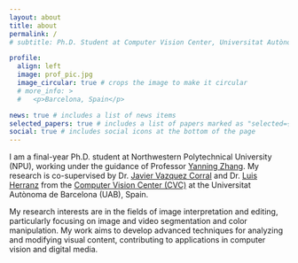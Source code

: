 ```yaml
---
layout: about
title: about
permalink: /
# subtitle: Ph.D. Student at Computer Vision Center, Universitat Autònoma de Barcelona, Sapin, and Northwestern Polytechnical University, China.

profile:
  align: left
  image: prof_pic.jpg
  image_circular: true # crops the image to make it circular
  # more_info: >
  #   <p>Barcelona, Spain</p>

news: true # includes a list of news items
selected_papers: true # includes a list of papers marked as "selected={true}"
social: true # includes social icons at the bottom of the page
---
```


I am a final-year Ph.D. student at Northwestern Polytechnical University (NPU), working under the guidance of Professor [Yanning Zhang](https://scholar.google.com/citations?user=-wzlS7QAAAAJ&hl=zh-CN). My research is co-supervised by Dr. [Javier Vazquez Corral](https://www.jvazquez-corral.net/) and Dr. [Luis Herranz](https://scholar.google.com/citations?user=TIUdKu4AAAAJ&hl=en) from the [Computer Vision Center (CVC)](https://www.cvc.uab.es/) at the Universitat Autònoma de Barcelona (UAB), Spain. 

My research interests are in the fields of image interpretation and editing, particularly focusing on image and video segmentation and color manipulation. My work aims to develop advanced techniques for analyzing and modifying visual content, contributing to applications in computer vision and digital media.